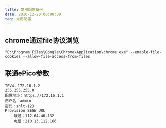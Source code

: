 ```yaml
---
title: 常用配置备份
date: 2016-12-20 00:00:00
tag: 常用配置
---
```


## chrome通过file协议浏览

    "C:\Program Files\Google\Chrome\Application\chrome.exe" --enable-file-cookies --allow-file-access-from-files

## 联通ePico参数
    IPV4：172.16.1.2
    255.255.255.0
    配置地址：https://172.16.1.1
    用户名：admin
    密码：shlt-123
    Provision SEGW URL
        联通：112.64.46.132
        电信：210.13.112.166
	
